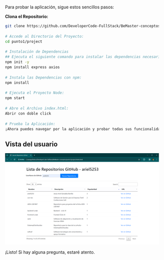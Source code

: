Para probar la aplicación, sigue estos sencillos pasos:

**Clona el Repositorio:**
```bash
git clone https://github.com/DeveloperCode-FullStack/BeMaster-conceptos.git

# Accede al Directorio del Proyecto:
cd punto1/project

# Instalación de Dependencias
## Ejecuta el siguiente comando para instalar las dependencias necesarias:
npm init -y
npm install express axios

# Instala las Dependencias con npm:
npm install

# Ejecuta el Proyecto Node:
npm start

# Abre el Archivo index.html:
Abrir con doble click

# Prueba la Aplicación:
¡Ahora puedes navegar por la aplicación y probar todas sus funcionalidades! Utiliza el usuario de GitHub "ariel5253", te debe retonar lo siguiente: 

```

## Vista del usuario
![Gestión de Videos](dato/github.png)

¡Listo! Si hay alguna pregunta, estaré atento.